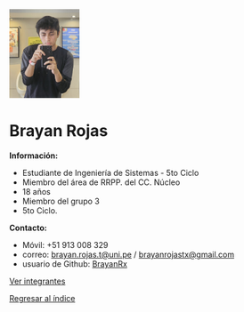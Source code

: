 <img src="BrayanRojas.png" alt="Brayan Rojas" style="width: 25%; height: auto;" />

# Brayan Rojas

**Información:**

  * Estudiante de Ingeniería de Sistemas - 5to Ciclo
  * Miembro del área de RRPP. del CC. Núcleo
  * 18 años
  * Miembro del grupo 3
  * 5to Ciclo.

**Contacto:**
  * Móvil: +51 913 008 329
  * correo: brayan.rojas.t@uni.pe / brayanrojastx@gmail.com
  * usuario de Github: [BrayanRx](https://github.com/BrayanRx)


[Ver integrantes](../integrantes.md)

[Regresar al índice](../../README.md)
